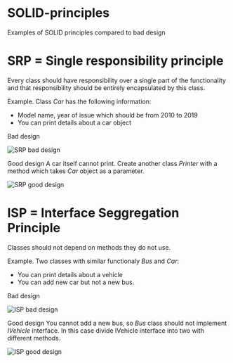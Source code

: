 # SOLID-principles
Examples of SOLID principles compared to bad design

# SRP = Single responsibility principle
Every class should have responsibility over a single part of the functionality and that responsibility should be entirely encapsulated by this class.

Example.
Class *Car* has the following information:
- Model name, year of issue which should be from 2010 to 2019
- You can print details about a car object

Bad design

![SRP bad design](https://www.dropbox.com/s/mnufnytwr571g58/SRP_BadDesign.JPG?raw=1)

Good design
A car itself cannot print. Create another class *Printer* with a method which takes *Car* object as a parameter.

![SRP good design](https://www.dropbox.com/s/h758dwso18azkwo/SRP_GoodDesign.JPG?raw=1)

# ISP = Interface Seggregation Principle
Classes should not depend on methods they do not use.

Example.
Two classes with similar functionaly *Bus* and *Car*:
 - You can print details about a vehicle
 - You can add new car but not a new bus. 

Bad design

![ISP bad design](https://www.dropbox.com/s/k2zexaqw7lcgjys/ISP_BadDesign.JPG?raw=1)

Good design
You cannot add a new bus, so *Bus* class should not implement *IVehicle* interface. In this case divide IVehicle interface into two with different methods.

![ISP good design](https://www.dropbox.com/s/i2xjstwmg45ohly/ISP_GoodDesign.JPG?raw=1)

